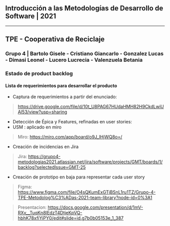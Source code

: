 ## Introducción a las Metodologías de Desarrollo de Software | 2021

___________
## TPE - Cooperativa de Reciclaje

### Grupo 4 | Bartolo Gisele - Cristiano Giancarlo - Gonzalez Lucas  - Dimasi Leonel -  Lucero Lucrecia - Valenzuela Betania

### Estado de product backlog  

#### Lista de requerimientos para desarrollar el producto

*  Captura de requerimientos a partir del enunciado: 
> https://drive.google.com/file/d/10t_U8PAG67HUdaHMH82H9CkdLwiUAl53/view?usp=sharing
* Detección de Épica y Features, refinadas en user stories:
*  USM : aplicado en miro 

> Miro: https://miro.com/app/board/o9J_lHjWQ8o=/

* Creación de incidencias en Jira

> Jira:  https://grupo4-metodologias2021.atlassian.net/jira/software/projects/GMT/boards/1/backlog?selectedIssue=GMT-25

*  Creación de prototipo en baja para representar cada user story 

> Figma: https://www.figma.com/file/O4sQKumExGTjBSnL1ru1TZ/Grupo-4-TPE-Metodolog%C3%ADas-2021-team-library?node-id=0%3A1

> Presentacion: https://docs.google.com/presentation/d/1mV-RXv__TuqKn8lEdzT4DtjeKpVQ-hbhK78xfiYiPY0/edit#slide=id.g7b0b05153e_1_387



